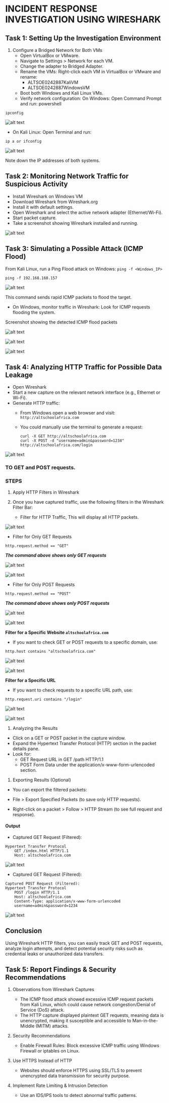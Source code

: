 # INCIDENT RESPONSE INVESTIGATION USING WIRESHARK

## Task 1: Setting Up the Investigation Environment
1. Configure a Bridged Network for Both VMs
   - Open VirtualBox or VMware.
   - Navigate to Settings > Network for each VM.
   - Change the adapter to Bridged Adapter.
   - Rename the VMs: Right-click each VM in VirtualBox or VMware and rename: 
      - ALTSOE0242887KaliVM
      - ALTSOE0242887WindowsVM
   - Boot both Windows and Kali Linux VMs.
   - Verify network configuration: On Windows: Open Command Prompt and run: powershell

```
ipconfig
```
![alt text](./img/windows_ipconfig.jpg)

- On Kali Linux: Open Terminal and run:
```
ip a or ifconfig
```
![alt text](./img/Kali-linux_ifconfig.jpg)

Note down the IP addresses of both systems.

## Task 2: Monitoring Network Traffic for Suspicious Activity

- Install Wireshark on Windows VM
- Download Wireshark from Wireshark.org
- Install it with default settings.
- Open Wireshark and select the active network adapter (Ethernet/Wi-Fi).
- Start packet capture.
- Take a screenshot showing Wireshark installed and running.

![alt text](./img/Wireshark-install.jpg)

## Task 3: Simulating a Possible Attack (ICMP Flood)
From Kali Linux, run a Ping Flood attack on Windows: `ping -f <Windows_IP>`

```
ping -f 192.168.160.157
```

![alt text](./img/ping-f_windows_ip.jpg)

This command sends rapid ICMP packets to flood the target.

- On Windows, monitor traffic in Wireshark: Look for ICMP requests flooding the system.

Screenshot showing the detected ICMP flood packets

![alt text](./img/Wireshark-analyze.jpg)

![alt text](./img/ICMP_Flood_Pkts-1.jpg)

![alt text](./img/ICMP_Flood_Pkts-2.jpg)

## Task 4: Analyzing HTTP Traffic for Possible Data Leakage
- Open Wireshark
- Start a new capture on the relevant network interface (e.g., Ethernet or Wi-Fi).
- Generate HTTP traffic:
   - From Windows open a web browser and visit: `http://altschoolafrica.com`

   - You could manually use the terminal to generate a request:

      
         curl -X GET http://altschoolafrica.com
         curl -X POST -d "username=admin&password=1234" http://altschoolafrica.com/login

![alt text](./img/http-altschool.jpg)

### TO GET and POST requests.

### STEPS

1. Apply HTTP Filters in Wireshark
1. Once you have captured traffic, use the following filters in the Wireshark Filter Bar:

   - Filter for HTTP Traffic, This will display all HTTP packets.

![alt text](./img/HTTP.jpg)

- Filter for Only GET Requests
```
http.request.method == "GET"
```
   ***The command above shows only GET requests***

![alt text](./img/Get_hhtp-1.jpg)

![alt text](./img/GET_http.jpg)


- Filter for Only POST Requests
```
http.request.method == "POST"
```
   ***The command above shows only POST requests***

![alt text](./img/POST_http-1.jpg)

![alt text](./img/POST_http.jpg)

**Filter for a Specific Website `altschoolafrica.com`**
   - If you want to check GET or POST requests to a specific domain, use:

```
http.host contains "altschoolafrica.com"
```
![alt text](./img/host_altschoolafrica.jpg)

![alt text](./img/host_altschoolafrica-1.jpg)

**Filter for a Specific URL**
   - If you want to check requests to a specific URL path, use:
```
http.request.uri contains "/login"
```
![alt text](./img/host_altschoolafrica_login.jpg)

![alt text](./img/host_altschoolafrica_login_1.jpg)

1. Analyzing the Results

- Click on a GET or POST packet in the capture window.
- Expand the Hypertext Transfer Protocol (HTTP) section in the packet details pane.
- Look for:
   - GET Request URL in GET /path HTTP/1.1
   - POST Form Data under the application/x-www-form-urlencoded section.

1. Exporting Results (Optional)

- You can export the filtered packets:

- File > Export Specified Packets (to save only HTTP requests).
- Right-click on a packet > Follow > HTTP Stream (to see full request and response).

#### Output

- Captured GET Request (Filtered):
```
Hypertext Transfer Protocol
    GET /index.html HTTP/1.1
    Host: altschoolafrica.com
```

![alt text](./img/http-stream.jpg)

- Captured GET Request (Filtered):

```
Captured POST Request (Filtered):
Hypertext Transfer Protocol
    POST /login HTTP/1.1
    Host: altschoolafrica.com
    Content-Type: application/x-www-form-urlencoded
    username=admin&password=1234
```

![alt text](./img/Hyper-text_Transfer_Protocol_Form.jpg)

## Conclusion
Using Wireshark HTTP filters, you can easily track GET and POST requests, analyze login attempts, and detect potential security risks such as credential leaks or unauthorized data transfers.

## Task 5: Report Findings & Security Recommendations
1. Observations from Wireshark Captures
   - The ICMP flood attack showed excessive ICMP request packets from Kali Linux, which could cause network congestion/Denial of Service (DoS) attack.
   - The HTTP capture displayed plaintext GET requests, meaning data is unencrypted, making it susceptible and accessible to Man-in-the-Middle (MITM) attacks.

1. Security Recommendations
   - Enable Firewall Rules: Block excessive ICMP traffic using Windows Firewall or iptables on Linux.

1. Use HTTPS Instead of HTTP
   - Websites should enforce HTTPS using SSL/TLS to prevent unencrypted data transmission for security purpose.

1. Implement Rate Limiting & Intrusion Detection
   - Use an IDS/IPS tools to detect abnormal traffic patterns.


